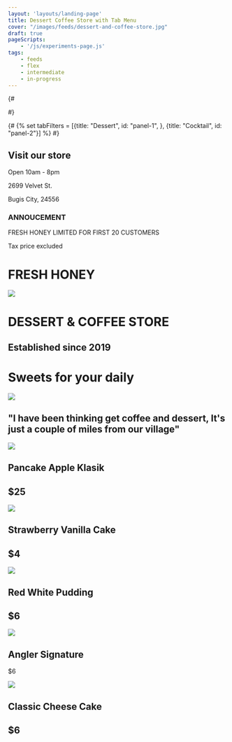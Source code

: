 ```yaml
---
layout: 'layouts/landing-page'
title: Dessert Coffee Store with Tab Menu
cover: "/images/feeds/dessert-and-coffee-store.jpg"
draft: true
pageScripts:
    - '/js/experiments-page.js'
tags: 
    - feeds
    - flex
    - intermediate
    - in-progress
---
```


{# <div id="panel-1" role="tabpanel" tabindex="0" aria-labelledby="tab-1" hidden>
            <slot name="slot-1"></slot>
        </div>
        <div id="panel-2" role="tabpanel" tabindex="-1" aria-labelledby="tab-2" hidden>
            <slot name="slot-2"></slot>
        </div> #}

{# {% set tabFilters = [{title: "Dessert", id: "panel-1", }, {title: "Cocktail", id: "panel-2"}] %} #}

<div id="dessert-page">
        <div id="dessert-intro" class="switcher">
          <div id="dessert-info" class="edges">
          <div id="dessert-store" class="repel">
            <div id="dessert-address">
              <h2>Visit our store</h2>
              <p>Open 10am - 8pm</p>
              <p>2699 Velvet St.</p>
              <p>Bugis City, 24556</p>
            </div>
             <div id="dessert-notice">
              <h3>ANNOUCEMENT</h3>
              <p>FRESH HONEY LIMITED FOR FIRST 20 CUSTOMERS</p>
              <p>Tax price excluded</p>
            </div>
          </div>
          <div id="dessert-featured" class="all-center">
            <h1>FRESH HONEY</h1>
            <img src="https://d2w9rnfcy7mm78.cloudfront.net/15274308/original_339e5a1a3ad1dd01d757cc0b0dda7c9e.jpg?1645479284?bc=0">
          </div>
           <div id="dessert-title">
            <h1>DESSERT & COFFEE STORE</h1>
            <h2>Established since 2019</h2>
          </div>
          </div>
          <div class="dessert-cover">
              <h1 id="des-slogan">Sweets for your daily</h1>
              <img src="https://d2w9rnfcy7mm78.cloudfront.net/7787053/original_62bdba825b89686b992bce78ccf3383a.png?1593126635?bc=0" />
          </div>
        </div>
        <tab-filters all="All">
        </tab-filters>
        <div id="panel-1" role="tabpanel" aria-labelledby="tab-1">
          <h2 id="dessert-heading" class="wrapper region edges">"I have been thinking get coffee and dessert, It's just a couple of miles from our village"</h2>
          <div id="dessert-list" class="wrapper auto-grid">
                <div class="dessert__item">
                    <img class="dessert__item-cover" src="https://d2w9rnfcy7mm78.cloudfront.net/11619598/original_5ab811222e687d35e2b8faedbf698b4c.jpg?1618648750?bc=0" />
                    <div class="h-stack">
                    <h2 class="dessert-item__title">Pancake Apple Klasik</h2>
                    <h2>$25</h2>
                    </div>
                </div>
                <div class="dessert__item">
                    <img class="dessert__item-cover" src="https://d2w9rnfcy7mm78.cloudfront.net/11504864/original_40046d78e91a12cbc26f6db22abf4dcc.jpg?1617875581?bc=0" />
                    <div class="h-stack">
                      <h2 class="dessert-item__title">Strawberry Vanilla Cake</h2>
                      <h2>$4</h2>
                    </div>
                </div>
                <div class="dessert__item">
                    <img class="dessert__item-cover" src="https://d2w9rnfcy7mm78.cloudfront.net/12625110/original_2df9411cc4faf82ce262f027716ee2bf.jpg?1627046675?bc=0" />
                    <div class="h-stack">
                      <h2 class="dessert-item__title">Red White Pudding</h2>
                      <h2>$6</h2>
                    </div>
                </div>
                <div class="dessert__item">
                    <img class="dessert__item-cover" src="https://d2w9rnfcy7mm78.cloudfront.net/13254381/original_2b92d5c3e36342d1079095b1f09b187f.jpg?1632219187?bc=0" />
                    <div class="h-stack">
                      <h2 class="dessert-item__title">Angler Signature</h2>
                      <p>$6</p>
                    </div>
                </div>
                <div class="dessert__item">
                    <img class="dessert__item-cover" src="https://d2w9rnfcy7mm78.cloudfront.net/11504865/original_ec1af6bca61cef43804cd13aec821ec4.jpg?1617875585?bc=0" />
                    <div class="h-stack">
                      <h2 class="dessert-item__title">Classic Cheese Cake</h2>
                      <h2>$6</h2>
                    </div>
                </div>
            </div>
        </div>
        <div id="panel-2" role="tabpanel" aria-labelledby="tab-2" hidden>
            <h2 id="coffee-heading" class="all-center wrapper region edges">Our Fresh Drinking</h2>
            <div id="coffee-list" class="wrapper auto-grid">
              <div class="dessert__item">
                    <img class="dessert__item-cover" src="https://d2w9rnfcy7mm78.cloudfront.net/12929361/original_25f19c9c385b5c76f46ad7b0e17452f3.jpg?1629750992?bc=0" />
                    <div class="h-stack">
                    <h2 class="dessert-item__title">Lemon Fresh Drink</h2>
                    <h2>$25</h2>
                    </div>
              </div>
               <div class="dessert__item">
                    <img class="dessert__item-cover" src="https://d2w9rnfcy7mm78.cloudfront.net/14538477/original_f1330c0ba8726eee8c706f71cfa5f946.jpg?1641130908?bc=0" />
                    <div class="h-stack">
                    <h2 class="dessert-item__title">Pulm Citrus Ice</h2>
                    <h2>$25</h2>
                    </div>
              </div>
              <div class="dessert__item">
                    <img class="dessert__item-cover" src="https://d2w9rnfcy7mm78.cloudfront.net/2955104/original_76ecbb2d7b5678f5090a8a2374e42967.jpg?1540895954?bc=1" />
                    <div class="h-stack">
                    <h2 class="dessert-item__title">Pandan Squash Soda</h2>
                    <h2>$25</h2>
                    </div>
              </div>
              <div class="dessert__item">
                    <img class="dessert__item-cover" src="https://d2w9rnfcy7mm78.cloudfront.net/2955104/original_76ecbb2d7b5678f5090a8a2374e42967.jpg?1540895954?bc=1" />
                    <div class="h-stack">
                    <h2 class="dessert-item__title">Pandan Squash Soda</h2>
                    <h2>$25</h2>
                    </div>
              </div>
            </div>
        </div>

</div>